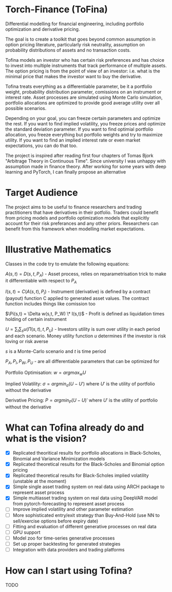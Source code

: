 # Torch-Finance (ToFina)

Differential modelling for financial engineering, including portfolio optimization and derivative pricing.

The goal is to create a toolkit that goes beyond common assumption in option pricing literature, particularly risk neutrality, assumption on probability distributions of assets and no transaction costs.

Tofina models an investor who has certain risk preferences and has choice to invest into multiple instruments that track performance of multiple assets. The option pricing is from the point of view of an investor: i.e. what is the minimal price that makes the investor want to buy the derivative.

Tofina treats everything as a differentiable parameter, be it a portfolio weight, probability distribution parameter, comissions on an instrument or interest rate. Asset processes are simulated using Monte Carlo simulation, portfolio allocations are optimized to provide good average utility over all possible scenarios.

Depending on your goal, you can freeze certain parameters and optimize the rest. If you want to find implied volatility, you freeze prices and optimize the standard deviation parameter. If you want to find optimial portfolio allocation, you freeze everything but portfolio weights and try to maximize utility. If you want to find an implied interest rate or even market expectations, you can do that too.

The project is inspired after reading first four chapters of Tomas Bjork "Arbitrage Theory in Continuous Time".
Since university I was unhappy with assumption made in finance theory. After working for some years with deep learning and PyTorch, I can finally propose an alternative

# Target Audience

The project aims to be useful to finance researchers and trading practitioners that have derivatives in their potfolio. Traders could benefit from pricing models and portfolio optimization models that explicitly account for their risk preferances and any other priors. Researchers can benefit from this framework when modelling market expectations.

# Illustrative Mathematics

Classes in the code try to emulate the following equations:

$A(s, t) = D(s, t, P_A)$ - Asset process, relies on reparametrisation trick to make it differentiable with respect to $P_A$

$I(s,t) = C(A(s, t), P_I)$ - Instrument (derivative) is defined by a contract (payout) function C applied to generated asset values. The contract function includes things like comission too

$\Pi(s,t) = \Delta w(s,t, P_W) \* I(s,t)$ - Profit is defined as liquidation times holding of certain instrument

$U = \sum_t \sum_s{u(\Pi(s,t), t, P_U)}$ - Investors utility is sum over utility in each period and each scenario. Money utility function $u$ determines if the investor is risk loving or risk averse

$s$ is a Monte-Carlo scenario and $t$ is time period

$P_A, P_I, P_W, P_U$ - are all differentiable parameters that can be optimized for

Portfolio Optimisation: $w = argmax_w U$

Implied Volatility: $\sigma = argmin_{\sigma} (U - U')$ where $U'$ is the utility of portfolio without the derivative

Derivative Pricing: $P = argmin_{P} (U - U)'$ where $U'$ is the utility of portfolio without the derivative

# What can Tofina already do and what is the vision?

- [x] Replicated theoritical results for portfolio allocations in Black-Scholes, Binomial and Variance Minimization models
- [x] Replicated theoretical results for the Black-Scholes and Binomial option pricing
- [x] Replicated theoretical results for Black-Scholes implied volatility (unstable at the moment)
- [x] Simple single asset trading system on real data using ARCH package to represent asset process
- [x] Simple multiasset trading system on real data using DeepVAR model from pytorch-forecasting to represent asset process
- [ ] Improve implied volatility and other parameter estimation
- [ ] More sophisticated entry/exit strategy than Buy-And-Hold (use NN to sell/exercise options before expiry date)
- [ ] Fitting and evaluation of different generative processes on real data
- [ ] GPU support
- [ ] Model zoo for time-series generative processes
- [ ] Set up proper backtesting for generated strategies
- [ ] Integration with data providers and trading platforms

# How can I start using Tofina?

TODO
